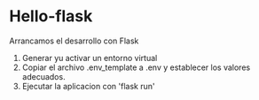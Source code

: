 # Hello-flask
Arrancamos el desarrollo con Flask

1. Generar yu activar un entorno virtual
2. Copiar el archivo .env_template a .env y establecer los valores adecuados.
3. Ejecutar la aplicacion con 'flask run'
